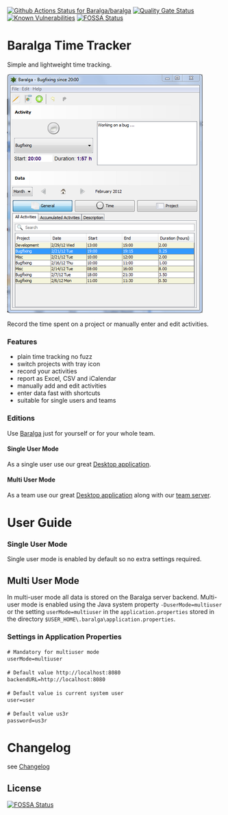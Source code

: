 [![Github Actions Status for Baralga/baralga](https://github.com/baralga/baralga/workflows/Build/badge.svg)](https://github.com/Baralga/baralga/actions) [![Quality Gate Status](https://sonarcloud.io/api/project_badges/measure?project=baralga&metric=alert_status)](https://sonarcloud.io/dashboard?id=baralga) [![Known Vulnerabilities](https://snyk.io/test/github/baralga/baralga/badge.svg)](https://snyk.io/test/github/baralga/baralga) [![FOSSA Status](https://app.fossa.com/api/projects/git%2Bgithub.com%2FBaralga%2Fbaralga.svg?type=shield)](https://app.fossa.com/projects/git%2Bgithub.com%2FBaralga%2Fbaralga?ref=badge_shield)



Baralga Time Tracker
====================
Simple and lightweight time tracking. 

![Baralga Main Screen](./documents/main-screen.png)

Record the time spent on a project or manually enter and edit activities.

### Features
* plain time tracking no fuzz
* switch projects with tray icon
* record your activities
* report as Excel, CSV and iCalendar
* manually add and edit activities
* enter data fast with shortcuts
* suitable for single users and teams

### Editions
Use [Baralga](https://baralga.github.io/) just for yourself or for your whole team.

#### Single User Mode
As a single user use our great [Desktop application](https://github.com/Baralga/baralga/releases).

#### Multi User Mode
As a team use our great [Desktop application](https://github.com/Baralga/baralga/releases) along with our [team server](https://github.com/Baralga/baralga-app).

# User Guide

### Single User Mode
Single user mode is enabled by default so no extra settings required.

## Multi User Mode
In multi-user mode all data is stored on the Baralga server backend. Multi-user mode is enabled using the Java system property
`-DuserMode=multiuser` or the setting `userMode=multiuser` in the `application.properties`
stored in the directory `$USER_HOME\.baralga\application.properties`.

### Settings in Application Properties

```properties
# Mandatory for multiuser mode
userMode=multiuser

# Default value http://localhost:8080
backendURL=http://localhost:8080

# Default value is current system user
user=user

# Default value us3r
password=us3r
```

# Changelog

see [Changelog](CHANGELOG.md)

## License
[![FOSSA Status](https://app.fossa.com/api/projects/git%2Bgithub.com%2FBaralga%2Fbaralga.svg?type=large)](https://app.fossa.com/projects/git%2Bgithub.com%2FBaralga%2Fbaralga?ref=badge_large)